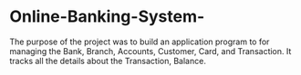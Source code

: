 # Online-Banking-System-
The purpose of the project was to build an application program to for managing the Bank, Branch, Accounts,  Customer, Card, and Transaction. It tracks all the details about the Transaction, Balance. 
